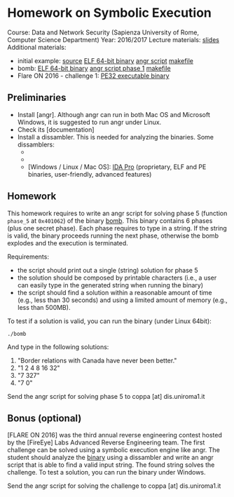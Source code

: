 # Homework on Symbolic Execution

Course: Data and Network Security (Sapienza University of Rome, Computer Science Department)
Year: 2016/2017
Lecture materials: [slides](slides.pdf)
Additional materials: 
 - initial example: [source](initial-example/main.c) [ELF 64-bit binary](initial-example/main) [angr script](initial-example/run.py) [makefile](initial-example/makefile)
 - bomb: [ELF 64-bit binary](bomb/bomb) [angr script phase 1](bomb/phase-1.py) [makefile](bomb/makefile)
 - Flare ON 2016 - challenge 1: [PE32 executable binary](flare-on/challenge1.exe)

## Preliminaries

- Install [angr]. Although angr can run in both Mac OS and Microsoft Windows, it is suggested to run angr under Linux.
- Check its [documentation]
- Install a dissambler. This is needed for analyzing the binaries. Some dissamblers:
    - [Linux / Mac OS]: [`objdump`](https://linux.die.net/man/1/objdump) (open source, only ELF binaries, easy to use, basic features)
    - [Linux / Mac OS / Windows]: [radare2](http://www.radare.org/r/) (open source, ELF and PE binaries, command line interface, advanced features)
    - [Windows / Linux / Mac OS]: [IDA Pro](https://www.hex-rays.com/products/ida/) (proprietary, ELF and PE binaries, user-friendly, advanced features)

## Homework

This homework requires to write an angr script for solving phase 5 (function `phase_5` at `0x401062`) of the binary [bomb](bomb/bomb). This binary contains 6 phases (plus one secret phase). Each phase requires to type in a string. If the string is valid, the binary proceeds running the next phase, otherwise the bomb explodes and the execution is terminated.

Requirements:
- the script should print out a single (string) solution for phase 5
- the solution should be composed by printable characters (i.e., a user can easily type in the generated string when running the binary)
- the script should find a solution within a reasonable amount of time (e.g., less than 30 seconds) and using a limited amount of memory (e.g., less than 500MB).

To test if a solution is valid, you can run the binary (under Linux 64bit):

    ./bomb

And type in the following solutions:

1. "Border relations with Canada have never been better."
2. "1 2 4 8 16 32"
3. "7 327"
4. "7 0"

Send the angr script for solving phase 5 to coppa [at] dis.uniroma1.it

## Bonus (optional)

[FLARE ON 2016] was the third annual reverse engineering contest hosted by the [FireEye] Labs Advanced Reverse Engineering team. 
The first challenge can be solved using a symbolic execution engine like angr. The student should analyze the [binary](flare-on/challenge1.exe) using a dissambler and write an angr script that is able to find a valid input string. The found string solves the challenge. To test a solution, you can run the binary under Windows.

Send the angr script for solving the challenge to coppa [at] dis.uniroma1.it





